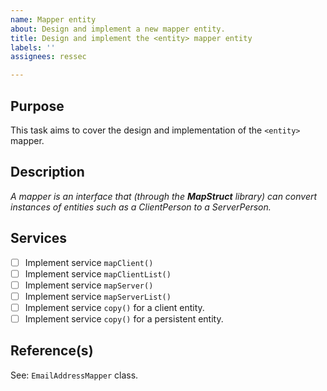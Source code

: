 ```yaml
---
name: Mapper entity
about: Design and implement a new mapper entity.
title: Design and implement the <entity> mapper entity
labels: ''
assignees: ressec

---
```


## Purpose

This task aims to cover the design and implementation of the `<entity>` mapper.

## Description

_A mapper is an interface that (through the **MapStruct** library) can convert instances of entities such as a ClientPerson to a ServerPerson._

## Services

- [ ] Implement service `mapClient()` 
- [ ] Implement service `mapClientList()` 
- [ ] Implement service `mapServer()` 
- [ ] Implement service `mapServerList()`
- [ ] Implement service `copy()` for a client entity.
- [ ] Implement service `copy()` for a persistent entity. 

## Reference(s)

See: `EmailAddressMapper` class.
